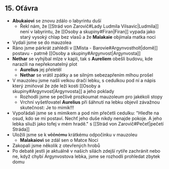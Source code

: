 ## 15. Oťávra
- **Abukaiovi** se znovu zdálo o labyrintu duší
	- Řekl nám, že [[Strád von Zarovič#Lady Ludmila Vilsavic|Ludmila]] není v labyrintu, že [[Osoby a skupiny#Firan|Firan]] vypada jako starý vysoký chlap bez vlasů a že **Malakaie** objímala matka noci
- Vydali jsme se do mauzolea
- Ráno jsme párkrát zahlédli v [[Místa - Barovie#Argynvostholt|domě]] postavu - patrně [[Osoby a skupiny#Argynvost|Argynvosta]]
- **Nethar** se vyhýbal mlze v kapli, tak s **Aureliem** obešli budovu, kde narazili na nepřekonatelný plot
	- **Aurelius** jej přeletěl
	- **Nethar** se vrátil zpátky a se silným sebezapřením mlhou prošel
- V mauzoleu jsme našli velkou dračí lebku, s cedulkou pod ní a nápis který zmiňoval že zde leží kosti [[Osoby a skupiny#Argynvost|Argynvosta]] a jeho poklady
	- Rozhodli jsme se pečlivě prozkoumat mauzoleum pro jakékoli stopy
	- Vrchní vyšetřovatel **Aurelius** při šáhnutí na lebku objevil závažnou skutečnost: Je to mimik!!!
- Vypořádali jsme se s mimikem a pod ním přečetli cedulku: "Hleďte na osud, kdo se mi postaví. Nechť jeho duše nikdy nenajde pokoje. A jeho lebka sliužì jako tofej v mém hradě." s [[Strád von Zarovič#Pečeť|pečetí Stráda]]
- Uložili jsme se k ~~věčnému~~ krátkému odpočinku v mauzoleu
	- **Malakaiovi** se zdál sen o Matce Noci
- Zakopali jsme několik z otevřených hrobů
- Po debatě jestli je aktuálně v našich silách zdejší rytíře zachránit nebo ne, když chybí Argynvostova lebka, jsme se rozhodli prohledat zbytek domu